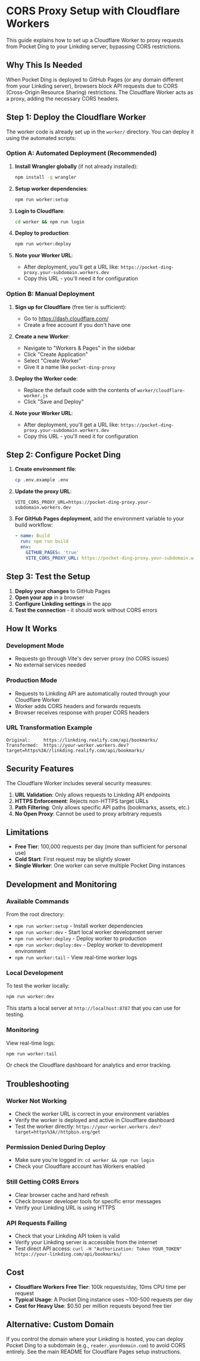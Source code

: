 # CORS Proxy Setup with Cloudflare Workers

This guide explains how to set up a Cloudflare Worker to proxy requests from Pocket Ding to your Linkding server, bypassing CORS restrictions.

## Why This Is Needed

When Pocket Ding is deployed to GitHub Pages (or any domain different from your Linkding server), browsers block API requests due to CORS (Cross-Origin Resource Sharing) restrictions. The Cloudflare Worker acts as a proxy, adding the necessary CORS headers.

## Step 1: Deploy the Cloudflare Worker

The worker code is already set up in the `worker/` directory. You can deploy it using the automated scripts:

### Option A: Automated Deployment (Recommended)

1. **Install Wrangler globally** (if not already installed):
   ```bash
   npm install -g wrangler
   ```

2. **Setup worker dependencies**:
   ```bash
   npm run worker:setup
   ```

3. **Login to Cloudflare**:
   ```bash
   cd worker && npm run login
   ```

4. **Deploy to production**:
   ```bash
   npm run worker:deploy
   ```

5. **Note your Worker URL**:
   - After deployment, you'll get a URL like: `https://pocket-ding-proxy.your-subdomain.workers.dev`
   - Copy this URL - you'll need it for configuration

### Option B: Manual Deployment

1. **Sign up for Cloudflare** (free tier is sufficient):
   - Go to https://dash.cloudflare.com/
   - Create a free account if you don't have one

2. **Create a new Worker**:
   - Navigate to "Workers & Pages" in the sidebar
   - Click "Create Application"
   - Select "Create Worker"
   - Give it a name like `pocket-ding-proxy`

3. **Deploy the Worker code**:
   - Replace the default code with the contents of `worker/cloudflare-worker.js`
   - Click "Save and Deploy"

4. **Note your Worker URL**:
   - After deployment, you'll get a URL like: `https://pocket-ding-proxy.your-subdomain.workers.dev`
   - Copy this URL - you'll need it for configuration

## Step 2: Configure Pocket Ding

1. **Create environment file**:
   ```bash
   cp .env.example .env
   ```

2. **Update the proxy URL**:
   ```
   VITE_CORS_PROXY_URL=https://pocket-ding-proxy.your-subdomain.workers.dev
   ```

3. **For GitHub Pages deployment**, add the environment variable to your build workflow:
   ```yaml
   - name: Build
     run: npm run build
     env:
       GITHUB_PAGES: 'true'
       VITE_CORS_PROXY_URL: https://pocket-ding-proxy.your-subdomain.workers.dev
   ```

## Step 3: Test the Setup

1. **Deploy your changes** to GitHub Pages
2. **Open your app** in a browser
3. **Configure Linkding settings** in the app
4. **Test the connection** - it should work without CORS errors

## How It Works

### Development Mode
- Requests go through Vite's dev server proxy (no CORS issues)
- No external services needed

### Production Mode
- Requests to Linkding API are automatically routed through your Cloudflare Worker
- Worker adds CORS headers and forwards requests
- Browser receives response with proper CORS headers

### URL Transformation Example
```
Original:     https://linkding.realify.com/api/bookmarks/
Transformed:  https://your-worker.workers.dev?target=https%3A//linkding.realify.com/api/bookmarks/
```

## Security Features

The Cloudflare Worker includes several security measures:

1. **URL Validation**: Only allows requests to Linkding API endpoints
2. **HTTPS Enforcement**: Rejects non-HTTPS target URLs
3. **Path Filtering**: Only allows specific API paths (bookmarks, assets, etc.)
4. **No Open Proxy**: Cannot be used to proxy arbitrary requests

## Limitations

- **Free Tier**: 100,000 requests per day (more than sufficient for personal use)
- **Cold Start**: First request may be slightly slower
- **Single Worker**: One worker can serve multiple Pocket Ding instances

## Development and Monitoring

### Available Commands

From the root directory:
- `npm run worker:setup` - Install worker dependencies
- `npm run worker:dev` - Start local worker development server
- `npm run worker:deploy` - Deploy worker to production
- `npm run worker:deploy:dev` - Deploy worker to development environment
- `npm run worker:tail` - View real-time worker logs

### Local Development

To test the worker locally:
```bash
npm run worker:dev
```

This starts a local server at `http://localhost:8787` that you can use for testing.

### Monitoring

View real-time logs:
```bash
npm run worker:tail
```

Or check the Cloudflare dashboard for analytics and error tracking.

## Troubleshooting

### Worker Not Working
- Check the worker URL is correct in your environment variables
- Verify the worker is deployed and active in Cloudflare dashboard
- Test the worker directly: `https://your-worker.workers.dev?target=https%3A//httpbin.org/get`

### Permission Denied During Deploy
- Make sure you're logged in: `cd worker && npm run login`
- Check your Cloudflare account has Workers enabled

### Still Getting CORS Errors
- Clear browser cache and hard refresh
- Check browser developer tools for specific error messages
- Verify your Linkding URL is using HTTPS

### API Requests Failing
- Check that your Linkding API token is valid
- Verify your Linkding server is accessible from the internet
- Test direct API access: `curl -H "Authorization: Token YOUR_TOKEN" https://your-linkding.com/api/bookmarks/`

## Cost

- **Cloudflare Workers Free Tier**: 100k requests/day, 10ms CPU time per request
- **Typical Usage**: A Pocket Ding instance uses ~100-500 requests per day
- **Cost for Heavy Use**: $0.50 per million requests beyond free tier

## Alternative: Custom Domain

If you control the domain where your Linkding is hosted, you can deploy Pocket Ding to a subdomain (e.g., `reader.yourdomain.com`) to avoid CORS entirely. See the main README for Cloudflare Pages setup instructions.